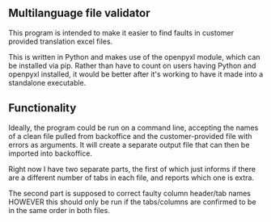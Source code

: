 ## Multilanguage file validator

This program is intended to make it easier to find faults
in customer provided translation excel files.

This is written in Python and makes use of the openpyxl
module, which can be installed via pip.  Rather than
have to count on users having Python and openpyxl
installed, it would be better after it's working to have
it made into a standalone executable.

## Functionality

Ideally, the program could be run on a command line,
accepting the names of a clean file pulled from backoffice
and the customer-provided file with errors as arguments.
It will create a separate output file that can then be
imported into backoffice.

Right now I have two separate parts, the first of which
just informs if there are a different number of tabs in
each file, and reports which one is extra.

The second part is supposed to correct faulty column
header/tab names HOWEVER this should only be run if the
tabs/columns are confirmed to be in the same order in both
files.